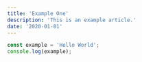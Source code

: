 ```yaml
---
title: 'Example One'
description: 'This is an example article.'
date: '2020-01-01'
---
```


```js
const example = 'Hello World';
console.log(example);
```
